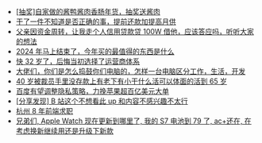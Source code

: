 + [[抽奖]自家做的酱鸭酱肉香肠年货，抽奖送酱肉](https://www.v2ex.com/t/1099580)
+ [干了一件不知道是否正确的事，提前还款加提高月供](https://www.v2ex.com/t/1099495)
+ [父亲因资金周转，让我走个人信用贷款贷 100W 借他，应该答应吗，听听大家的想法](https://www.v2ex.com/t/1099571)
+ [2024 年马上结束了，今年买的最值得的东西是什么](https://www.v2ex.com/t/1099646)
+ [快 32 岁了，后悔当初选择了运营商体系](https://www.v2ex.com/t/1099527)
+ [大佬们，你们是怎么捣鼓你们电脑的，怎样一台电脑区分工作，生活，开发](https://www.v2ex.com/t/1099597)
+ [40 岁被裁员手里没存款上有老下有小干什么活可以体面的活到 65 岁](https://www.v2ex.com/t/1099503)
+ [百度有望调整隐私策略，力挽苹果超百亿美元大单](https://www.v2ex.com/t/1099512)
+ [[分享发现] B 站这个不想看此 up 和内容不感兴趣不太行](https://www.v2ex.com/t/1099546)
+ [杭州 8 年前端求职](https://www.v2ex.com/t/1099534)
+ [兄弟们, Apple Watch 现在更新到哪里了, 我的 S7 电池到 79 了, ac+还在, 在考虑换新继续用还是升级下新款](https://www.v2ex.com/t/1099551)
